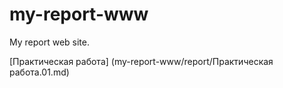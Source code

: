# my-report-www
My report web site.

[Практическая работа] (my-report-www/report/Практическая работа.01.md)
